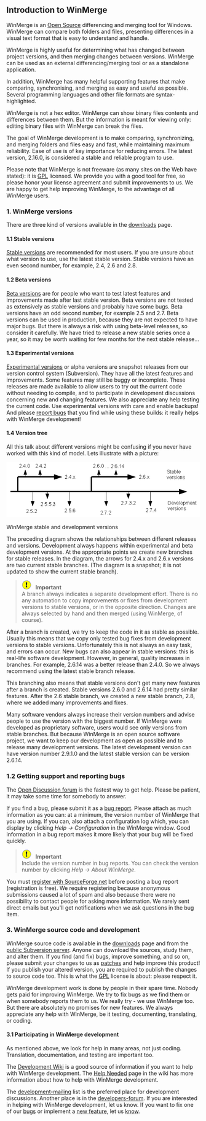 
Introduction to WinMerge
----

WinMerge is an [Open Source](http://www.opensource.org/) differencing and merging tool for Windows. WinMerge can compare both folders and files, presenting differences in a visual text format that is easy to understand and handle.

WinMerge is highly useful for determining what has changed between project versions, and then merging changes between versions. WinMerge can be used as an external differencing/merging tool or as a standalone   application.

In addition, WinMerge has many helpful supporting features that make comparing, synchronising, and merging as easy and useful as possible. Several programming languages and other file formats are syntax-highlighted.

WinMerge is not a hex editor. WinMerge can show binary files contents and differences between them. But the information is meant for viewing only: editing binary files with WinMerge can break the files.

The goal of WinMerge development is to make comparing, synchronizing, and merging folders and files easy and fast, while maintaining maximum reliability. Ease of use is of key importance for reducing errors. The latest version, 2.16.0, is considered a stable and reliable program to use.

Please note that WinMerge is not freeware (as many sites on the Web have stated): it is [GPL](http://www.gnu.org/licenses/gpl-2.0.html) licensed. We provide you with a good tool for free, so please honor your license agreement and submit improvements to us. We are happy to get help improving WinMerge, to the advantage of all WinMerge users.

### 1. WinMerge versions

There are three kind of versions available in the [downloads](http://sourceforge.net/projects/winmerge/files/) page.

#### 1.1 Stable versions

[Stable versions](http://sourceforge.net/projects/winmerge/files/stable/) are recommended for most users. If you are unsure about what version to use, use the latest stable version. Stable versions have an even second number, for example, 2.4, 2.6 and 2.8.

#### 1.2 Beta versions

[Beta versions](http://sourceforge.net/projects/winmerge/files/beta/) are for people who want to test latest features and improvements made after last stable version. Beta versions are not tested as extensively as stable versions and probably have some bugs. Beta versions have an odd second number, for example 2.5 and 2.7. Beta versions can be used in production, because they are not expected to have major bugs. But there is always a risk with using beta-level releases, so       consider it carefully. We have tried to release a new stable series once a year, so it may be worth waiting for few months for the next stable release...

#### 1.3 Experimental versions

[Experimental versions](http://sourceforge.net/projects/winmerge/files/alpha/) or alpha versions are snapshot releases from our version control system (Subversion). They have all the latest features and improvements. Some features may still be buggy or incomplete. These releases are made available to allow users to try out the current code without needing to compile, and to participate in development discussions concerning new and changing features. We also appreciate any help testing the current code. Use experimental versions with care and enable backups! And please [report bugs](http://sourceforge.net/p/winmerge/bugs/) that you find while using these builds: it really helps with WinMerge development!

#### 1.4 Version tree

All this talk about different versions might be confusing if you never have worked with this kind of model. Lets illustrate with a picture:

![](./art/WinMerge_versions.png)

WinMerge stable and development versions

The preceding diagram shows the relationships between different releases and versions. Development always happens within experimental and beta development versions. At the appropriate points we create new branches for stable releases. In the diagram, the arrows for 2.4.x and 2.6.x versions are two current stable branches. (The diagram is a snapshot; it is not updated to show the current stable branch).
      
> ![](./images/important.gif) &nbsp;  **Important** <br/> A branch always indicates a separate development effort. There is no any automation to copy improvements or fixes from development versions to stable versions, or in the opposite direction. Changes are always selected by hand and then merged (using WinMerge, of course).
        
After a branch is created, we try to keep the code in it as stable as possible. Usually this means that we copy only tested bug fixes from development versions to stable versions. Unfortunately this is not always an easy task, and errors can occur. New bugs can also appear in stable versions: this is real-life software development. However, in general, quality increases in branches. For example, 2.6.14 was a better release than 2.4.0. So we always recommend using the latest stable branch release.

This branching also means that stable versions don't get many new features after a branch is created. Stable versions 2.6.0 and 2.6.14 had pretty similar features. After the 2.6 stable branch, we created a new stable branch, 2.8, where we added many improvements and fixes.

 Many software vendors always increase their version numbers and advise people to use the version with the biggest number. If WinMerge were developed as proprietary software, users would see only versions from stable branches. But because WinMerge is an open source software project,  we want to keep our development as open as possible and to release many development versions. The latest development version can have version  number 2.9.1.0 and the latest stable version can be version 2.6.14.

### 1.2 Getting support and reporting bugs

The [Open Discussion forum](http://forums.winmerge.org/viewforum.php?f=4) is the fastest way to get help. Please be patient, it may take some time for somebody to answer.

If you find a bug, please submit it as a [bug report](http://sourceforge.net/p/winmerge/bugs/). Please attach as much information as you can: at a minimum, the version number of WinMerge that you are using. If you can, also attach a configuration log which, you can display by clicking *Help &rarr; Configuration* in the WinMerge window. Good information in a bug report makes it more likely that your bug will be fixed quickly.</para>

> ![](./images/important.gif) &nbsp;  **Important** <br/>Include the version number in bug reports. You can check the version number by clicking *Help&nbsp;&rarr;&nbsp;About&nbsp;WinMerge*.

You must [register with SourceForge.net](https://sourceforge.net/account/registration/) before posting a bug report (registration is free). We require registering because anonymous submissions caused a lot of spam and also because there were no possibility to contact people for asking more information. We rarely sent direct emails but you'll get notifications when we ask questions in the bug item.

### 3. WinMerge source code and development

WinMerge source code is available in the [downloads](http://sourceforge.net/projects/winmerge/files/) page and from the [public Subversion server](http://sourceforge.net/p/winmerge/code/). Anyone can download the sources, study them, and alter them. If you find (and fix) bugs, improve something, and so on, please submit your changes to us as [patches](http://sourceforge.net/p/winmerge/patches/) and help improve this product! If you publish your altered version, you are required to publish the changes to source code too. This is what the [GPL](http://www.gnu.org/licenses/gpl-2.0.html) license is about: please respect it.</para>

WinMerge development work is done by people in their spare time. Nobody gets paid for improving WinMerge. We try to fix bugs as we find them or when somebody reports them to us. We really try - we use WinMerge too. But there are absolutely no promises for new features. We always appreciate any help with WinMerge, be it testing, documenting, translating, or coding.

#### 3.1 Participating in WinMerge development

As mentioned above, we look for help in many areas, not just coding. Translation, documentation, and testing are important too.

The [Development Wiki](http://wiki.winmerge.org/) is a good source of information if you want to help with WinMerge development. The [Help Needed](http://wiki.winmerge.org/wiki/Help_Needed) page in the wiki has more information about how to help with WinMerge development.

The [development-mailing](http://winmerge.org/support/mailing-lists.php) list is the preferred place for development discussions. Another place is in the [developers-forum](http://forums.winmerge.org/viewforum.php?f=6). If you are interested in helping with WinMerge development, let us know. If you want to fix one of our [bugs](http://sourceforge.net/p/winmerge/bugs/) or implement a [new feature](http://sourceforge.net/p/winmerge/feature-requests/), let us [know](http://forums.winmerge.org/viewforum.php?f=6).
      